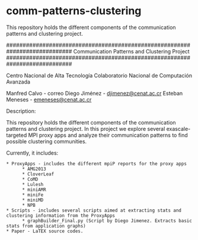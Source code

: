 # comm-patterns-clustering
This repository holds the different components of the communication patterns and clustering project. 

############################################################################
                Communication Patterns and Clustering Project
############################################################################



Centro Nacional de Alta Tecnología
Colaboratorio Nacional de Computación Avanzada 

Manfred Calvo - correo
Diego Jiménez - djimenez@cenat.ac.cr
Esteban Meneses - emeneses@cenat.ac.cr

Description:

This repository holds the different components of the communication patterns and clustering project. 
In this project we explore several exascale-targeted MPI proxy apps and analyze their communication patterns 
to find possible clustering communities.

Currently, it includes:

    * ProxyApps - includes the different mpiP reports for the proxy apps 
          * AMG2013
          * CloverLeaf
          * CoMD
          * Lulesh
          * miniAMR
          * miniFe
          * miniMD 
          * NPB
    * Scripts - includes several scripts aimed at extracting stats and clustering information from the ProxyApps
          * graphBuilder_Final.py (Script by Diego Jimenez. Extracts basic stats from application graphs)
    * Paper - LaTEX source codes. 

